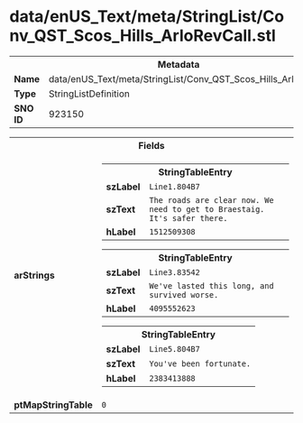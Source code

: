 <h1>data/enUS_Text/meta/StringList/Conv_QST_Scos_Hills_ArloRevCall.stl</h1><table><tr><th colspan="100%">Metadata</th></tr><tr><td><b>Name</b></td><td>data/enUS_Text/meta/StringList/Conv_QST_Scos_Hills_ArloRevCall.stl</td></tr><tr><td><b>Type</b></td><td>StringListDefinition</td></tr><tr><td><b>SNO ID</b></td><td>923150</td></tr></table>

<table><tr><th colspan="100%">Fields</th></tr><tr><td><b>arStrings</b></td><td><table><tr><th colspan="100%">StringTableEntry</th></tr><tr><td><b>szLabel</b></td><td><code>Line1.804B7</code></td></tr><tr><td><b>szText</b></td><td><code>The roads are clear now. We need to get to Braestaig. It's safer there.</code></td></tr><tr><td><b>hLabel</b></td><td><code>1512509308</code></td></tr></table>


<table><tr><th colspan="100%">StringTableEntry</th></tr><tr><td><b>szLabel</b></td><td><code>Line3.83542</code></td></tr><tr><td><b>szText</b></td><td><code>We've lasted this long, and survived worse.</code></td></tr><tr><td><b>hLabel</b></td><td><code>4095552623</code></td></tr></table>


<table><tr><th colspan="100%">StringTableEntry</th></tr><tr><td><b>szLabel</b></td><td><code>Line5.804B7</code></td></tr><tr><td><b>szText</b></td><td><code>You've been fortunate.</code></td></tr><tr><td><b>hLabel</b></td><td><code>2383413888</code></td></tr></table>


</td></tr><tr><td><b>ptMapStringTable</b></td><td><code>0</code></td></tr></table>

